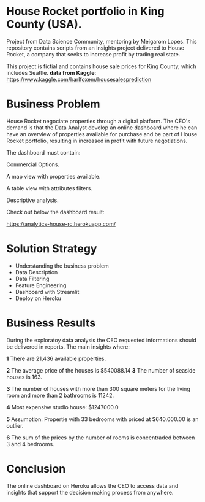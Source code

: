 # House Rocket portfolio in King County (USA).

Project from Data Science Community, mentoring by Meigarom Lopes. This repository contains scripts from an Insights project delivered to House Rocket, a company that seeks to increase profit by trading real state.

This project is fictial  and contains house sale prices for King County, which includes Seattle. 
**data from Kaggle**: https://www.kaggle.com/harlfoxem/housesalesprediction

# Business Problem
House Rocket negociate properties through a digital platform. The CEO's demand is that the Data Analyst develop an online dashboard where he can have an overview of properties available for purchase and be part of House Rocket portfolio, resulting in increased in profit with future negotiations.

The dashboard must contain:

Commercial Options.

A map view with properties available.

A table view with attributes filters.

Descriptive analysis.

Check out below the dashboard result:

https://analytics-house-rc.herokuapp.com/

# Solution Strategy

- Understanding the business problem
- Data Description 
- Data Filtering
- Feature Engineering
- Dashboard with Streamlit
- Deploy on Heroku

# Business Results

During the exploratoy data analysis the CEO requested informations should be delivered in reports. The main insights where:

**1** There are 21,436 available properties.

**2** The average price of the houses is $540088.14
**3** The number of seaside houses is 163.

**3** The number of houses with more than 300 square meters for the living room and more than 2 bathrooms is 11242.

**4** Most expensive studio house: $1247000.0

**5** Assumption: Propertie with 33 bedrooms  with priced at $640.000.00 is an outlier.

**6** The sum of the prices by the number of rooms is concentraded between 3 and 4 bedrooms.

# Conclusion
The online dashboard on Heroku allows the CEO to access data and insights that support the decision making process from anywhere. 



